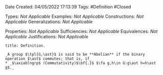 <br />
<br />

Date Created: 04/05/2022 17:13:39
Tags: #Definition #Closed

Types: _Not Applicable_
Examples: _Not Applicable_
Constructions: _Not Applicable_
Generalizations: _Not Applicable_

Properties: _Not Applicable_
Sufficiencies: _Not Applicable_
Equivalences: _Not Applicable_
Justifications: _Not Applicable_

``` ad-Definition
title: Definition.

_A group $\tpl{G,\ast}$ is said to be **Abelian** if the binary operation $\ast$ commutes; that is, if_
* _$\axiablngrp$ (Commutativity)$\bf{.}$ $\fa g,h\in G:g\ast h=h\ast g$._

```
